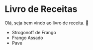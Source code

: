 # Livro  de Receitas

Olá, seja bem vindo ao livro de receita. :call_me_hand:

- Strogonoff de Frango
-  Frango Assado
-  Pave